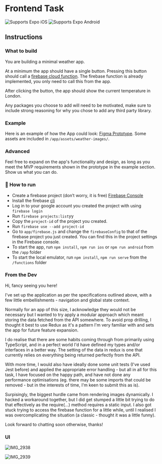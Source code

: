 # Frontend Task

<p>
  <!-- iOS -->
  <img alt="Supports Expo iOS" longdesc="Supports Expo iOS" src="https://img.shields.io/badge/iOS-4630EB.svg?style=flat-square&logo=APPLE&labelColor=999999&logoColor=fff" />
  <!-- Android -->
  <img alt="Supports Expo Android" longdesc="Supports Expo Android" src="https://img.shields.io/badge/Android-4630EB.svg?style=flat-square&logo=ANDROID&labelColor=A4C639&logoColor=fff" />
</p>

## Instructions

### What to build

You are building a minimal weather app.

At a minimum the app should have a single button. Pressing this button should call a [firebase cloud function](https://firebase.google.com/docs/functions).
The firebase function is already implemented, you only need to call this from the app.


After clicking the button, the app should show the current temperature in London.

Any packages you choose to add will need to be motivated, make sure to include strong reasoning for why you chose to add any third party library.

### Example
Here is an example of how the App could look: [Figma Prototype](https://www.figma.com/proto/wZ16lZpnhJmgYh3LJ0AihI/Interview-Task?node-id=1%3A2&scaling=scale-down&page-id=0%3A1&starting-point-node-id=1%3A2). Some assets are included in `/app/assets/weather-images/`.

### Advanced
Feel free to expand on the app's functionality and design, as long as you meet the MVP requirements shown in the prototype in the example section.
Show us what you can do.


### 🚀 How to run
- Create a firebase project (don’t worry, it is free) [Firebase Console](https://console.firebase.google.com/)
- Install the firebase [cli](https://firebase.google.com/docs/cli)
- Log in to your google account you created the project with using `firebase login`
- Run `firebase projects:list`yy
- Copy the `project-id` of the project you created.
- Run `firebase use --add project-id`
- Go to `app/firebase.js` and change the `firebaseConfig` to that of the firebase project you just created. You can find this in the project settings in the Firebase console.
- To start the app, run `npm install`, `npm run ios` or `npm run android` from the `/app` folder
- To start the local emulator, run `npm install`, `npm run serve` from the `/functions` folder


### From the Dev

Hi, fancy seeing you here!

I've set up the application as per the specifications outlined above, with a few little embellishments - navigation and global state context.

Normally for an app of this size, I acknowledge they would not be necessary but I wanted to try apply a modular approach which meant storing the data fetched from the API somewhere. To avoid prop drilling, I thought it best to use Redux as it's a pattern I'm very familiar with and sets the app for future feature expansion.

I do realise that there are some habits coming through from primarily using TypeScript, and in a perfect world I'd have defined my types and/or interfaces in a better way. The setting of the data in redux is one that currently relies on everything being returned perfectly from the API.

With more time, I would also have ideally done some unit tests (I've used Jest before) and applied the appropriate error handling - but all in all for this task, I have focused on the happy path, and have not done any performance optimisations (eg. there may be some imports that could be removed - but in the interests of time, I'm keen to submit this as is).

Surpisingly, the biggest hurdle came from rendering images dynamically. I hacked a workaround together, but I did get stumped a little bit trying to do that effectively as the require(...) method requires a static input. I also got stuck trying to access the firebase function for a little while, until I realised I was overcomplicating the situation (a classic - thought it was a little funny).

Look forward to chatting soon otherwise, thanks!

### UI

![IMG_2938](https://github.com/user-attachments/assets/e70468a7-62a6-4b20-9e23-a76bad06cf92)
  
![IMG_2939](https://github.com/user-attachments/assets/41ab02bb-a16b-4a7b-8492-9e62ede0bd91)


